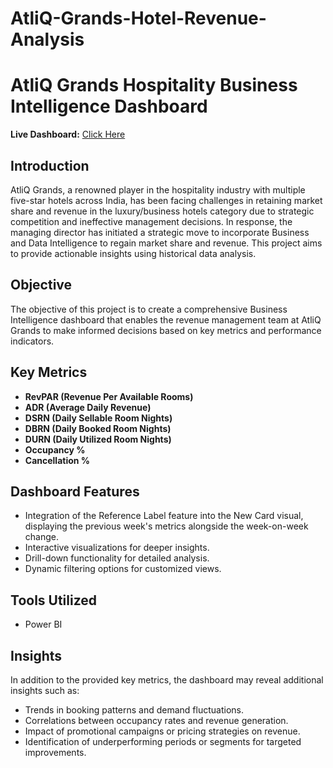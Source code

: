 # AtliQ-Grands-Hotel-Revenue-Analysis
# AtliQ Grands Hospitality Business Intelligence Dashboard

**Live Dashboard:** [Click Here](https://app.powerbi.com/view?r=eyJrIjoiNGNlMTQxZDEtM2I2MC00ZjYxLThiYmItMzlmNmNkNzQ3YWJkIiwidCI6ImM2ZTU0OWIzLTVmNDUtNDAzMi1hYWU5LWQ0MjQ0ZGM1YjJjNCJ9)

## Introduction
AtliQ Grands, a renowned player in the hospitality industry with multiple five-star hotels across India, has been facing challenges in retaining market share and revenue in the luxury/business hotels category due to strategic competition and ineffective management decisions. In response, the managing director has initiated a strategic move to incorporate Business and Data Intelligence to regain market share and revenue. This project aims to provide actionable insights using historical data analysis.

## Objective
The objective of this project is to create a comprehensive Business Intelligence dashboard that enables the revenue management team at AtliQ Grands to make informed decisions based on key metrics and performance indicators.

## Key Metrics
- **RevPAR (Revenue Per Available Rooms)**
- **ADR (Average Daily Revenue)**
- **DSRN (Daily Sellable Room Nights)**
- **DBRN (Daily Booked Room Nights)**
- **DURN (Daily Utilized Room Nights)**
- **Occupancy %**
- **Cancellation %**

## Dashboard Features
- Integration of the Reference Label feature into the New Card visual, displaying the previous week's metrics alongside the week-on-week change.
- Interactive visualizations for deeper insights.
- Drill-down functionality for detailed analysis.
- Dynamic filtering options for customized views.

## Tools Utilized
- Power BI

## Insights
In addition to the provided key metrics, the dashboard may reveal additional insights such as:
- Trends in booking patterns and demand fluctuations.
- Correlations between occupancy rates and revenue generation.
- Impact of promotional campaigns or pricing strategies on revenue.
- Identification of underperforming periods or segments for targeted improvements.
